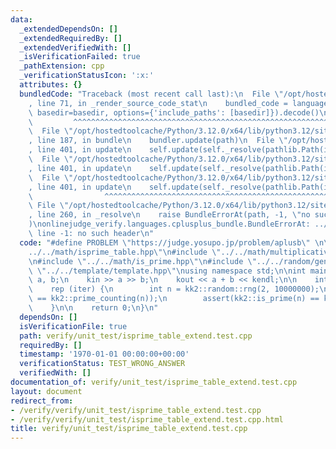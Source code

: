 ```yaml
---
data:
  _extendedDependsOn: []
  _extendedRequiredBy: []
  _extendedVerifiedWith: []
  _isVerificationFailed: true
  _pathExtension: cpp
  _verificationStatusIcon: ':x:'
  attributes: {}
  bundledCode: "Traceback (most recent call last):\n  File \"/opt/hostedtoolcache/Python/3.12.0/x64/lib/python3.12/site-packages/onlinejudge_verify/documentation/build.py\"\
    , line 71, in _render_source_code_stat\n    bundled_code = language.bundle(stat.path,\
    \ basedir=basedir, options={'include_paths': [basedir]}).decode()\n          \
    \         ^^^^^^^^^^^^^^^^^^^^^^^^^^^^^^^^^^^^^^^^^^^^^^^^^^^^^^^^^^^^^^^^^^^^^^^^^^^^^^^^^\n\
    \  File \"/opt/hostedtoolcache/Python/3.12.0/x64/lib/python3.12/site-packages/onlinejudge_verify/languages/cplusplus.py\"\
    , line 187, in bundle\n    bundler.update(path)\n  File \"/opt/hostedtoolcache/Python/3.12.0/x64/lib/python3.12/site-packages/onlinejudge_verify/languages/cplusplus_bundle.py\"\
    , line 401, in update\n    self.update(self._resolve(pathlib.Path(included), included_from=path))\n\
    \  File \"/opt/hostedtoolcache/Python/3.12.0/x64/lib/python3.12/site-packages/onlinejudge_verify/languages/cplusplus_bundle.py\"\
    , line 401, in update\n    self.update(self._resolve(pathlib.Path(included), included_from=path))\n\
    \  File \"/opt/hostedtoolcache/Python/3.12.0/x64/lib/python3.12/site-packages/onlinejudge_verify/languages/cplusplus_bundle.py\"\
    , line 401, in update\n    self.update(self._resolve(pathlib.Path(included), included_from=path))\n\
    \                ^^^^^^^^^^^^^^^^^^^^^^^^^^^^^^^^^^^^^^^^^^^^^^^^^^^^^^^^^\n \
    \ File \"/opt/hostedtoolcache/Python/3.12.0/x64/lib/python3.12/site-packages/onlinejudge_verify/languages/cplusplus_bundle.py\"\
    , line 260, in _resolve\n    raise BundleErrorAt(path, -1, \"no such header\"\
    )\nonlinejudge_verify.languages.cplusplus_bundle.BundleErrorAt: ../type_traits/type_traits.hpp:\
    \ line -1: no such header\n"
  code: "#define PROBLEM \"https://judge.yosupo.jp/problem/aplusb\" \n\n#include \"\
    ../../math/isprime_table.hpp\"\n#include \"../../math/multiplicative_function/prime_counting.hpp\"\
    \n#include \"../../math/is_prime.hpp\"\n#include \"../../random/gen.hpp\"\n#include\
    \ \"../../template/template.hpp\"\nusing namespace std;\n\nint main() {\n    int\
    \ a, b;\n    kin >> a >> b;\n    kout << a + b << kendl;\n\n    int iter = 1000;\n\
    \    rep (iter) {\n        int n = kk2::random::rng(2, 10000000);\n        assert((int)kk2::IsPrimeTable::primes(n).size()\
    \ == kk2::prime_counting(n));\n        assert(kk2::is_prime(n) == kk2::IsPrimeTable::isprime(n));\n\
    \    }\n\n    return 0;\n}\n"
  dependsOn: []
  isVerificationFile: true
  path: verify/unit_test/isprime_table_extend.test.cpp
  requiredBy: []
  timestamp: '1970-01-01 00:00:00+00:00'
  verificationStatus: TEST_WRONG_ANSWER
  verifiedWith: []
documentation_of: verify/unit_test/isprime_table_extend.test.cpp
layout: document
redirect_from:
- /verify/verify/unit_test/isprime_table_extend.test.cpp
- /verify/verify/unit_test/isprime_table_extend.test.cpp.html
title: verify/unit_test/isprime_table_extend.test.cpp
---
```

